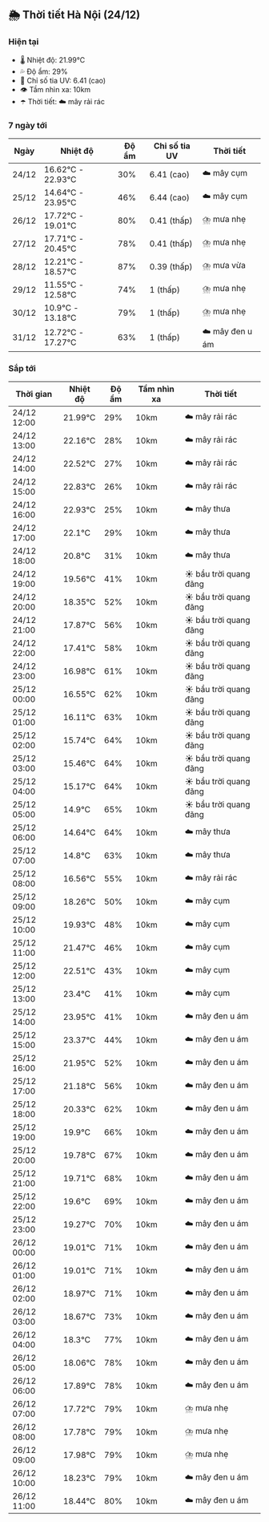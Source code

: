 ## 🌦️ Thời tiết Hà Nội (24/12)

### Hiện tại

- 🌡️ Nhiệt độ: 21.99℃
- 💦 Độ ẩm: 29%
- 🌟 Chỉ số tia UV: 6.41 (cao)
- 👁️ Tầm nhìn xa: 10km
- ☂️ Thời tiết: ☁️ mây rải rác

### 7 ngày tới

| Ngày | Nhiệt độ | Độ ẩm | Chỉ số tia UV | Thời tiết |
| --- | --- | --- | --- | --- |
| 24/12 | 16.62℃ - 22.93℃ | 30% | 6.41 (cao) | ☁️ mây cụm |
| 25/12 | 14.64℃ - 23.95℃ | 46% | 6.44 (cao) | ☁️ mây cụm |
| 26/12 | 17.72℃ - 19.01℃ | 80% | 0.41 (thấp) | ⛈️ mưa nhẹ |
| 27/12 | 17.71℃ - 20.45℃ | 78% | 0.41 (thấp) | ⛈️ mưa nhẹ |
| 28/12 | 12.21℃ - 18.57℃ | 87% | 0.39 (thấp) | ⛈️ mưa vừa |
| 29/12 | 11.55℃ - 12.58℃ | 74% | 1 (thấp) | ⛈️ mưa nhẹ |
| 30/12 | 10.9℃ - 13.18℃ | 79% | 1 (thấp) | ⛈️ mưa nhẹ |
| 31/12 | 12.72℃ - 17.27℃ | 63% | 1 (thấp) | ☁️ mây đen u ám |

### Sắp tới

| Thời gian | Nhiệt độ | Độ ẩm | Tầm nhìn xa | Thời tiết |
| --- | --- | --- | --- | --- |
| 24/12 12:00 | 21.99℃ | 29% | 10km | ☁️ mây rải rác |
| 24/12 13:00 | 22.16℃ | 28% | 10km | ☁️ mây rải rác |
| 24/12 14:00 | 22.52℃ | 27% | 10km | ☁️ mây rải rác |
| 24/12 15:00 | 22.83℃ | 26% | 10km | ☁️ mây rải rác |
| 24/12 16:00 | 22.93℃ | 25% | 10km | ☁️ mây thưa |
| 24/12 17:00 | 22.1℃ | 29% | 10km | ☁️ mây thưa |
| 24/12 18:00 | 20.8℃ | 31% | 10km | ☁️ mây thưa |
| 24/12 19:00 | 19.56℃ | 41% | 10km | ☀️ bầu trời quang đãng |
| 24/12 20:00 | 18.35℃ | 52% | 10km | ☀️ bầu trời quang đãng |
| 24/12 21:00 | 17.87℃ | 56% | 10km | ☀️ bầu trời quang đãng |
| 24/12 22:00 | 17.41℃ | 58% | 10km | ☀️ bầu trời quang đãng |
| 24/12 23:00 | 16.98℃ | 61% | 10km | ☀️ bầu trời quang đãng |
| 25/12 00:00 | 16.55℃ | 62% | 10km | ☀️ bầu trời quang đãng |
| 25/12 01:00 | 16.11℃ | 63% | 10km | ☀️ bầu trời quang đãng |
| 25/12 02:00 | 15.74℃ | 64% | 10km | ☀️ bầu trời quang đãng |
| 25/12 03:00 | 15.46℃ | 64% | 10km | ☀️ bầu trời quang đãng |
| 25/12 04:00 | 15.17℃ | 64% | 10km | ☀️ bầu trời quang đãng |
| 25/12 05:00 | 14.9℃ | 65% | 10km | ☀️ bầu trời quang đãng |
| 25/12 06:00 | 14.64℃ | 64% | 10km | ☁️ mây thưa |
| 25/12 07:00 | 14.8℃ | 63% | 10km | ☁️ mây thưa |
| 25/12 08:00 | 16.56℃ | 55% | 10km | ☁️ mây rải rác |
| 25/12 09:00 | 18.26℃ | 50% | 10km | ☁️ mây cụm |
| 25/12 10:00 | 19.93℃ | 48% | 10km | ☁️ mây cụm |
| 25/12 11:00 | 21.47℃ | 46% | 10km | ☁️ mây cụm |
| 25/12 12:00 | 22.51℃ | 43% | 10km | ☁️ mây cụm |
| 25/12 13:00 | 23.4℃ | 41% | 10km | ☁️ mây cụm |
| 25/12 14:00 | 23.95℃ | 41% | 10km | ☁️ mây đen u ám |
| 25/12 15:00 | 23.37℃ | 44% | 10km | ☁️ mây đen u ám |
| 25/12 16:00 | 21.95℃ | 52% | 10km | ☁️ mây đen u ám |
| 25/12 17:00 | 21.18℃ | 56% | 10km | ☁️ mây đen u ám |
| 25/12 18:00 | 20.33℃ | 62% | 10km | ☁️ mây đen u ám |
| 25/12 19:00 | 19.9℃ | 66% | 10km | ☁️ mây đen u ám |
| 25/12 20:00 | 19.78℃ | 67% | 10km | ☁️ mây đen u ám |
| 25/12 21:00 | 19.71℃ | 68% | 10km | ☁️ mây đen u ám |
| 25/12 22:00 | 19.6℃ | 69% | 10km | ☁️ mây đen u ám |
| 25/12 23:00 | 19.27℃ | 70% | 10km | ☁️ mây đen u ám |
| 26/12 00:00 | 19.01℃ | 71% | 10km | ☁️ mây đen u ám |
| 26/12 01:00 | 19.01℃ | 71% | 10km | ☁️ mây đen u ám |
| 26/12 02:00 | 18.97℃ | 71% | 10km | ☁️ mây đen u ám |
| 26/12 03:00 | 18.67℃ | 73% | 10km | ☁️ mây đen u ám |
| 26/12 04:00 | 18.3℃ | 77% | 10km | ☁️ mây đen u ám |
| 26/12 05:00 | 18.06℃ | 78% | 10km | ☁️ mây đen u ám |
| 26/12 06:00 | 17.89℃ | 78% | 10km | ☁️ mây đen u ám |
| 26/12 07:00 | 17.72℃ | 79% | 10km | ⛈️ mưa nhẹ |
| 26/12 08:00 | 17.78℃ | 79% | 10km | ⛈️ mưa nhẹ |
| 26/12 09:00 | 17.98℃ | 79% | 10km | ⛈️ mưa nhẹ |
| 26/12 10:00 | 18.23℃ | 79% | 10km | ☁️ mây đen u ám |
| 26/12 11:00 | 18.44℃ | 80% | 10km | ☁️ mây đen u ám |

